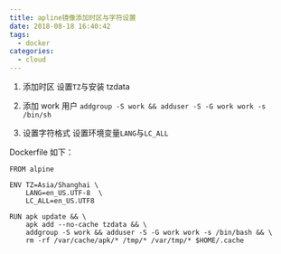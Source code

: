 ```yaml
---
title: apline镜像添加时区与字符设置
date: 2018-08-18 16:40:42
tags:
  - docker
categories:
  - cloud
---
```


1. 添加时区
   设置`TZ`与安装 tzdata

2. 添加 work 用户
   `addgroup -S work && adduser -S -G work work -s /bin/sh`

3. 设置字符格式
   设置环境变量`LANG`与`LC_ALL`

Dockerfile 如下：

```
FROM alpine

ENV TZ=Asia/Shanghai \
    LANG=en_US.UTF-8  \
    LC_ALL=en_US.UTF8

RUN apk update && \
    apk add --no-cache tzdata && \
    addgroup -S work && adduser -S -G work work -s /bin/bash && \
    rm -rf /var/cache/apk/* /tmp/* /var/tmp/* $HOME/.cache
```
